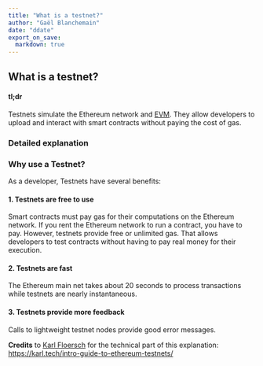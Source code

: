 ```yaml
---
title: "What is a testnet?"
author: "Gaël Blanchemain"
date: "ddate"
export_on_save:
  markdown: true
---
```

##  What is a testnet?

####  tl;dr
Testnets simulate the Ethereum network and [EVM](/docs/Ethereum-glossary-for-newbies/EVM.md). They allow developers to upload and interact with smart contracts without paying the cost of gas.

###  Detailed explanation

###  Why use a Testnet?
As a developer, Testnets have several benefits:
####  1. Testnets are free to use
Smart contracts must pay gas for their computations on the Ethereum network. If you rent the Ethereum network to run a contract, you have to pay. However, testnets provide free or unlimited gas. That allows developers to test contracts without having to pay real money for their execution.
####  2. Testnets are fast
The Ethereum main net takes about 20 seconds to process transactions while testnets are nearly instantaneous.
####  3. Testnets provide more feedback
Calls to lightweight testnet nodes provide good error messages.

**Credits**  to [Karl Floersch](https://karl.tech) for the technical part of this explanation: https://karl.tech/intro-guide-to-ethereum-testnets/